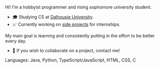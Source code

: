 Hi! I'm a hobbyist programmer and rising sophomore university student.  
* 🎓 Studying CS at [Dalhousie University](https://www.dal.ca/).
* 📈 Currently working on [side projects](https://github.com/rredwiz?tab=repositories) for internships.   
  
My main goal is learning and consistently putting in the effort to be better every day.  
* 🎇 If you wish to collaborate on a project, contact me!

Languages: Java, Python, TypeScript/JavaScript, HTML, CSS, C
